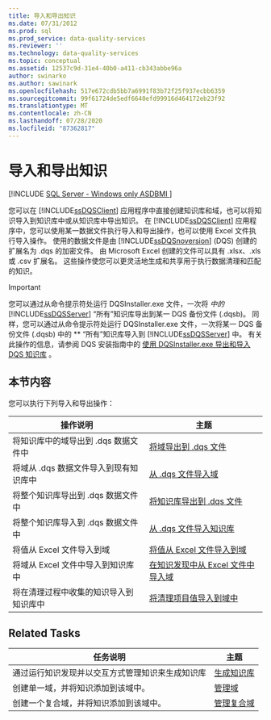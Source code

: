 ```yaml
---
title: 导入和导出知识
ms.date: 07/31/2012
ms.prod: sql
ms.prod_service: data-quality-services
ms.reviewer: ''
ms.technology: data-quality-services
ms.topic: conceptual
ms.assetid: 12537c9d-31e4-40b0-a411-cb343abbe96a
author: swinarko
ms.author: sawinark
ms.openlocfilehash: 517e672cdb5bb7a6991f83b72f25f937ecbb6359
ms.sourcegitcommit: 99f61724de5edf6640efd99916d464172eb23f92
ms.translationtype: MT
ms.contentlocale: zh-CN
ms.lasthandoff: 07/28/2020
ms.locfileid: "87362817"
---
```

# <a name="importing-and-exporting-knowledge"></a>导入和导出知识

[!INCLUDE [SQL Server - Windows only ASDBMI  ](../includes/applies-to-version/sqlserver.md)]

  您可以在 [!INCLUDE[ssDQSClient](../includes/ssdqsclient-md.md)] 应用程序中直接创建知识库和域，也可以将知识导入到知识库中或从知识库中导出知识。 在 [!INCLUDE[ssDQSClient](../includes/ssdqsclient-md.md)] 应用程序中，您可以使用某一数据文件执行导入和导出操作，也可以使用 Excel 文件执行导入操作。 使用的数据文件是由 [!INCLUDE[ssDQSnoversion](../includes/ssdqsnoversion-md.md)] (DQS) 创建的扩展名为 .dqs 的加密文件。 由 Microsoft Excel 创建的文件可以具有 .xlsx、.xls 或 .csv 扩展名。 这些操作使您可以更灵活地生成和共享用于执行数据清理和匹配的知识。  
  
> [!IMPORTANT]  
>  您可以通过从命令提示符处运行 DQSInstaller.exe 文件，一次将 *中的*[!INCLUDE[ssDQSServer](../includes/ssdqsserver-md.md)] “所有”知识库导出到某一 DQS 备份文件 (.dqsb)。 同样，您可以通过从命令提示符处运行 DQSInstaller.exe 文件，一次将某一 DQS 备份文件 (.dqsb) 中的 ** “所有”知识库导入到 [!INCLUDE[ssDQSServer](../includes/ssdqsserver-md.md)] 中。 有关此操作的信息，请参阅 DQS 安装指南中的 [使用 DQSInstaller.exe 导出和导入 DQS 知识库](../data-quality-services/install-windows/export-and-import-dqs-knowledge-bases-using-dqsinstaller-exe.md) 。  
  
## <a name="in-this-section"></a>本节内容  
 您可以执行下列导入和导出操作：  
  
|操作说明|主题|  
|-|-|  
|将知识库中的域导出到 .dqs 数据文件中|[将域导出到 .dqs 文件](../data-quality-services/export-a-domain-to-a-dqs-file.md)|  
|将域从 .dqs 数据文件导入到现有知识库中|[从 .dqs 文件导入域](../data-quality-services/import-a-domain-from-a-dqs-file.md)|  
|将整个知识库导出到 .dqs 数据文件中|[将知识库导出到 .dqs 文件](../data-quality-services/export-a-knowledge-base-to-a-dqs-file.md)|  
|将整个知识库导入到 .dqs 数据文件中|[从 .dqs 文件导入知识库](../data-quality-services/import-a-knowledge-base-from-a-dqs-file.md)|  
|将值从 Excel 文件导入到域|[将值从 Excel 文件导入到域](../data-quality-services/import-values-from-an-excel-file-into-a-domain.md)|  
|将域从 Excel 文件中导入到知识库中|[在知识发现中从 Excel 文件中导入域](../data-quality-services/import-domains-from-an-excel-file-in-knowledge-discovery.md)|  
|将在清理过程中收集的知识导入到知识库中|[将清理项目值导入到域中](../data-quality-services/import-cleansing-project-values-into-a-domain.md)|  
  
## <a name="related-tasks"></a>Related Tasks  
  
|任务说明|主题|  
|----------------------|-----------|  
|通过运行知识发现并以交互方式管理知识来生成知识库|[生成知识库](../data-quality-services/building-a-knowledge-base.md)|  
|创建单一域，并将知识添加到该域中。|[管理域](../data-quality-services/managing-a-domain.md)|  
|创建一个复合域，并将知识添加到该域中。|[管理复合域](../data-quality-services/managing-a-composite-domain.md)|  
  
  
